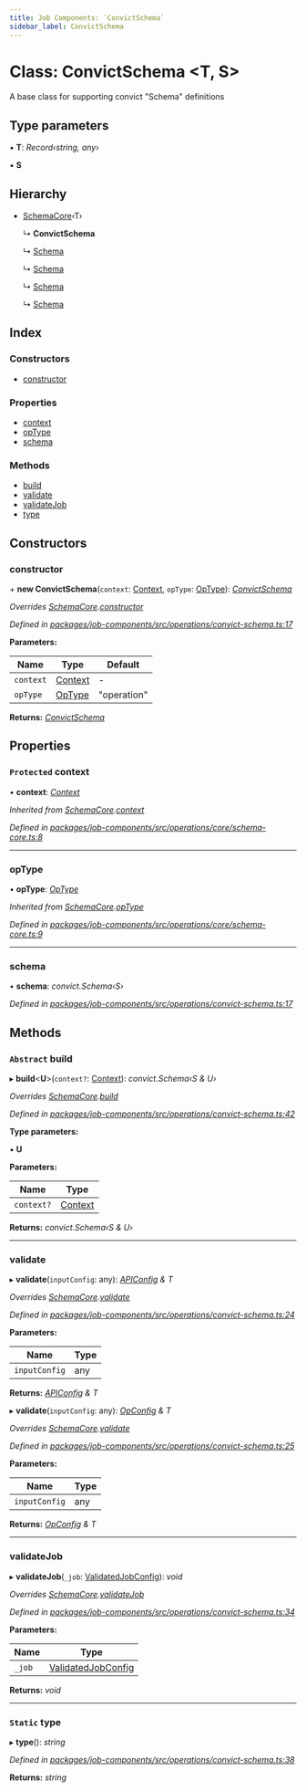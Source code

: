 ```yaml
---
title: Job Components: `ConvictSchema`
sidebar_label: ConvictSchema
---
```


# Class: ConvictSchema <**T, S**>

A base class for supporting convict "Schema" definitions

## Type parameters

▪ **T**: *Record‹string, any›*

▪ **S**

## Hierarchy

* [SchemaCore](schemacore.md)‹T›

  ↳ **ConvictSchema**

  ↳ [Schema](schema.md)

  ↳ [Schema](schema.md)

  ↳ [Schema](schema.md)

  ↳ [Schema](schema.md)

## Index

### Constructors

* [constructor](convictschema.md#constructor)

### Properties

* [context](convictschema.md#protected-context)
* [opType](convictschema.md#optype)
* [schema](convictschema.md#schema)

### Methods

* [build](convictschema.md#abstract-build)
* [validate](convictschema.md#validate)
* [validateJob](convictschema.md#validatejob)
* [type](convictschema.md#static-type)

## Constructors

###  constructor

\+ **new ConvictSchema**(`context`: [Context](../interfaces/context.md), `opType`: [OpType](../overview.md#optype)): *[ConvictSchema](convictschema.md)*

*Overrides [SchemaCore](schemacore.md).[constructor](schemacore.md#constructor)*

*Defined in [packages/job-components/src/operations/convict-schema.ts:17](https://github.com/terascope/teraslice/blob/b843209f9/packages/job-components/src/operations/convict-schema.ts#L17)*

**Parameters:**

Name | Type | Default |
------ | ------ | ------ |
`context` | [Context](../interfaces/context.md) | - |
`opType` | [OpType](../overview.md#optype) | "operation" |

**Returns:** *[ConvictSchema](convictschema.md)*

## Properties

### `Protected` context

• **context**: *[Context](../interfaces/context.md)*

*Inherited from [SchemaCore](schemacore.md).[context](schemacore.md#protected-context)*

*Defined in [packages/job-components/src/operations/core/schema-core.ts:8](https://github.com/terascope/teraslice/blob/b843209f9/packages/job-components/src/operations/core/schema-core.ts#L8)*

___

###  opType

• **opType**: *[OpType](../overview.md#optype)*

*Inherited from [SchemaCore](schemacore.md).[opType](schemacore.md#optype)*

*Defined in [packages/job-components/src/operations/core/schema-core.ts:9](https://github.com/terascope/teraslice/blob/b843209f9/packages/job-components/src/operations/core/schema-core.ts#L9)*

___

###  schema

• **schema**: *convict.Schema‹S›*

*Defined in [packages/job-components/src/operations/convict-schema.ts:17](https://github.com/terascope/teraslice/blob/b843209f9/packages/job-components/src/operations/convict-schema.ts#L17)*

## Methods

### `Abstract` build

▸ **build**<**U**>(`context?`: [Context](../interfaces/context.md)): *convict.Schema‹S & U›*

*Overrides [SchemaCore](schemacore.md).[build](schemacore.md#abstract-build)*

*Defined in [packages/job-components/src/operations/convict-schema.ts:42](https://github.com/terascope/teraslice/blob/b843209f9/packages/job-components/src/operations/convict-schema.ts#L42)*

**Type parameters:**

▪ **U**

**Parameters:**

Name | Type |
------ | ------ |
`context?` | [Context](../interfaces/context.md) |

**Returns:** *convict.Schema‹S & U›*

___

###  validate

▸ **validate**(`inputConfig`: any): *[APIConfig](../interfaces/apiconfig.md) & T*

*Overrides [SchemaCore](schemacore.md).[validate](schemacore.md#abstract-validate)*

*Defined in [packages/job-components/src/operations/convict-schema.ts:24](https://github.com/terascope/teraslice/blob/b843209f9/packages/job-components/src/operations/convict-schema.ts#L24)*

**Parameters:**

Name | Type |
------ | ------ |
`inputConfig` | any |

**Returns:** *[APIConfig](../interfaces/apiconfig.md) & T*

▸ **validate**(`inputConfig`: any): *[OpConfig](../interfaces/opconfig.md) & T*

*Overrides [SchemaCore](schemacore.md).[validate](schemacore.md#abstract-validate)*

*Defined in [packages/job-components/src/operations/convict-schema.ts:25](https://github.com/terascope/teraslice/blob/b843209f9/packages/job-components/src/operations/convict-schema.ts#L25)*

**Parameters:**

Name | Type |
------ | ------ |
`inputConfig` | any |

**Returns:** *[OpConfig](../interfaces/opconfig.md) & T*

___

###  validateJob

▸ **validateJob**(`_job`: [ValidatedJobConfig](../interfaces/validatedjobconfig.md)): *void*

*Overrides [SchemaCore](schemacore.md).[validateJob](schemacore.md#optional-abstract-validatejob)*

*Defined in [packages/job-components/src/operations/convict-schema.ts:34](https://github.com/terascope/teraslice/blob/b843209f9/packages/job-components/src/operations/convict-schema.ts#L34)*

**Parameters:**

Name | Type |
------ | ------ |
`_job` | [ValidatedJobConfig](../interfaces/validatedjobconfig.md) |

**Returns:** *void*

___

### `Static` type

▸ **type**(): *string*

*Defined in [packages/job-components/src/operations/convict-schema.ts:38](https://github.com/terascope/teraslice/blob/b843209f9/packages/job-components/src/operations/convict-schema.ts#L38)*

**Returns:** *string*

